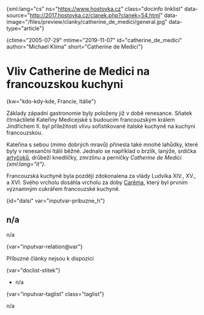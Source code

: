 
{xml:lang="cs" ns="https://www.hostovka.cz" class="docinfo linklist" data-source="http://2017.hostovka.cz/clanek.php?clanek=54.html" data-image="/files/preview/clanky/catherine\_de\_medici/general.jpg" data-type="article"}

{ctime="2005-07-29" mtime="2019-11-07" id="catherine\_de\_medici" author="Michael Klíma" short="Catherine de Medici"}

# Vliv Catherine de Medici na francouzskou kuchyni

<!-- generated attribute kw by user_updatekw.sh on 2020-07-05, do not edit -->

{kw="kdo-kdy-kde, Francie, Itálie"}

Základy západní gastronomie byly položeny již v době renesance. Sňatek čtrnáctileté Kateřiny Medicejské s budoucím francouzským králem Jindřichem II. byl příležitostí vlivu sofistikované italské kuchyně na kuchyni francouzskou.

Kateřina s sebou (mimo dobrých mravů) přinesla také mnohé lahůdky, které byly v renesanční Itálii běžné. Jednalo se například o brzlík, lanýže, srdíčka [artyčoků][1], drůbeží knedlíčky, zmrzlinu a perníčky _Catherine de Medici {xml:lang="it"}_.

Francouzská kuchyně byla později zdokonalena za vlády Ludvíka XIV., XV., a XVI. Svého vrcholu dosáhla vrcholu za doby [Carêma][2], který byl prvním významným cukrářem francouzské kuchyně.

{id="dalsi" var="inputvar-pribuzne_h"}

## n/a

n/a

{var="inputvar-relation@var"}

Příbuzné články nejsou k dispozici

{var="doclist-stitek"}

  * n/a

{var="inputvar-taglist" class="taglist"}

n/a

 [1]: /artycoky
 [2]: /careme

